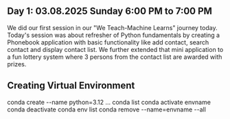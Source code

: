## Day 1: 03.08.2025 Sunday 6:00 PM to 7:00 PM
We did our first session in our "We Teach-Machine Learns" journey today. Today's session was about refresher of Python fundamentals by creating a Phonebook application with basic functionality like add contact, search contact and display contact list. We further extended that mini application to a fun lottery system where 3 persons from the contact list are awarded with prizes.

## Creating Virtual Environment
conda create --name <envname> python=3.12 <package1> <package2> ...
conda list
conda activate envname
conda deactivate
conda env list
conda remove --name=envname --all